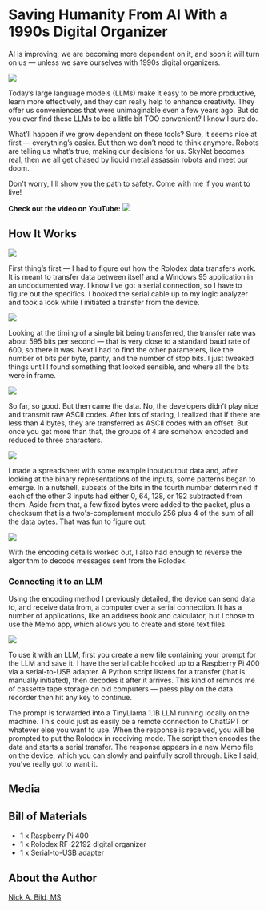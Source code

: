 # Saving Humanity From AI With a 1990s Digital Organizer

AI is improving, we are becoming more dependent on it, and soon it will turn on us — unless we save ourselves with 1990s digital organizers.

![](https://raw.githubusercontent.com/nickbild/rolodex/refs/heads/main/media/logo.jpg)

Today’s large language models (LLMs) make it easy to be more productive, learn more effectively, and they can really help to enhance creativity. They offer us conveniences that were unimaginable even a few years ago. But do you ever find these LLMs to be a little bit TOO convenient? I know I sure do.

What’ll happen if we grow dependent on these tools? Sure, it seems nice at first — everything’s easier. But then we don’t need to think anymore. Robots are telling us what’s true, making our decisions for us. SkyNet becomes real, then we all get chased by liquid metal assassin robots and meet our doom.

Don't worry, I'll show you the path to safety. Come with me if you want to live!

**Check out the video on YouTube:**
<a href="https://www.youtube.com/watch?v=GvXCZfoAy88">![](https://raw.githubusercontent.com/nickbild/rolodex/refs/heads/main/media/video_preview.png)</a>

## How It Works

![](https://raw.githubusercontent.com/nickbild/rolodex/refs/heads/main/media/rolodex.jpg)

First thing’s first — I had to figure out how the Rolodex data transfers work. It is meant to transfer data between itself and a Windows 95 application in an undocumented way. I know I’ve got a serial connection, so I have to figure out the specifics. I hooked the serial cable up to my logic analyzer and took a look while I initiated a transfer from the device.

![](https://raw.githubusercontent.com/nickbild/rolodex/refs/heads/main/media/baud_rate.png)

Looking at the timing of a single bit being transferred, the transfer rate was about 595 bits per second ― that is very close to a standard baud rate of 600, so there it was. Next I had to find the other parameters, like the number of bits per byte, parity, and the number of stop bits. I just tweaked things until I found something that looked sensible, and where all the bits were in frame.

![](https://raw.githubusercontent.com/nickbild/rolodex/refs/heads/main/media/serial_data.png)

So far, so good. But then came the data. No, the developers didn’t play nice and transmit raw ASCII codes.  After lots of staring, I realized that if there are less than 4 bytes, they are transferred as ASCII codes with an offset. But once you get more than that, the groups of 4 are somehow encoded and reduced to three characters.

![](https://raw.githubusercontent.com/nickbild/rolodex/refs/heads/main/media/data3.jpg)

I made a spreadsheet with some example input/output data and, after looking at the binary representations of the inputs, some patterns began to emerge. In a nutshell, subsets of the bits in the fourth number determined if each of the other 3 inputs had either 0, 64, 128, or 192 subtracted from them. Aside from that, a few fixed bytes were added to the packet, plus a checksum that is a two's-complement modulo 256 plus 4 of the sum of all the data bytes. That was fun to figure out.

![](https://raw.githubusercontent.com/nickbild/rolodex/refs/heads/main/media/data2_4.jpg)

With the encoding details worked out, I also had enough to reverse the algorithm to decode messages sent from the Rolodex.

### Connecting it to an LLM

Using the encoding method I previously detailed, the device can send data to, and receive data from, a computer over a serial connection. It has a number of applications, like an address book and calculator, but I chose to use the Memo app, which allows you to create and store text files.

![](https://raw.githubusercontent.com/nickbild/rolodex/refs/heads/main/media/full_setup.jpg)

To use it with an LLM, first you create a new file containing your prompt for the LLM and save it. I have the serial cable hooked up to a Raspberry Pi 400 via a serial-to-USB adapter. A Python script listens for a transfer (that is manually initiated), then decodes it after it arrives. This kind of reminds me of cassette tape storage on old computers — press play on the data recorder then hit any key to continue.

The prompt is forwarded into a TinyLlama 1.1B LLM running locally on the machine. This could just as easily be a remote connection to ChatGPT or whatever else you want to use. When the response is received, you will be prompted to put the Rolodex in receiving mode. The script then encodes the data and starts a serial transfer. The response appears in a new Memo file on the device, which you can slowly and painfully scroll through. Like I said, you’ve really got to want it.

## Media

## Bill of Materials

- 1 x Raspberry Pi 400
- 1 x Rolodex RF-22192 digital organizer
- 1 x Serial-to-USB adapter

## About the Author

[Nick A. Bild, MS](https://nickbild79.firebaseapp.com/#!/)
